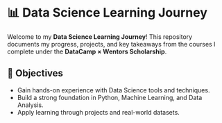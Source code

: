 # 📊 Data Science Learning Journey  

Welcome to my **Data Science Learning Journey**! This repository documents my progress, projects, and key takeaways from the courses I complete under the **DataCamp × Wentors Scholarship**.  

## 🎯 Objectives  
- Gain hands-on experience with Data Science tools and techniques.  
- Build a strong foundation in Python, Machine Learning, and Data Analysis.  
- Apply learning through projects and real-world datasets.
